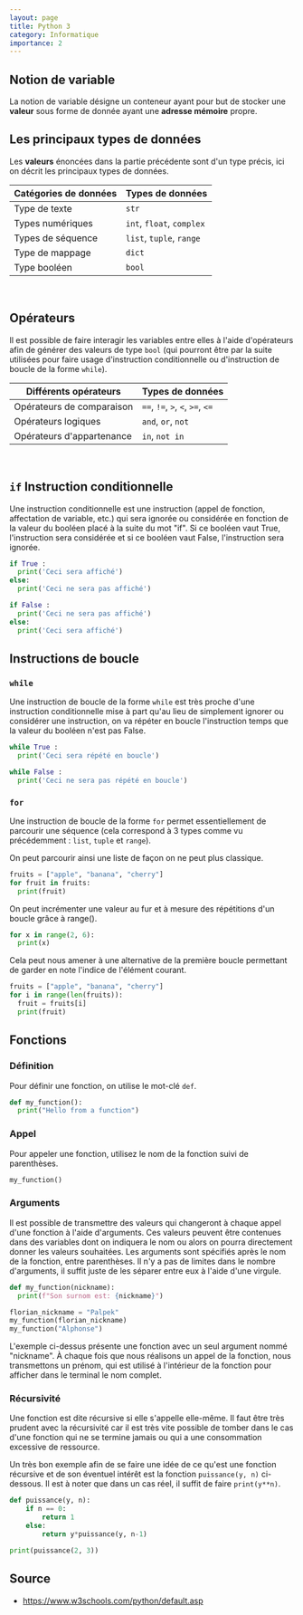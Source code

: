 ```yaml
---
layout: page
title: Python 3
category: Informatique
importance: 2
---
```


## Notion de variable
La notion de variable désigne un conteneur ayant pour but de stocker une **valeur** sous forme de donnée ayant une **adresse mémoire** propre.

## Les principaux types de données
Les **valeurs** énoncées dans la partie précédente sont d'un type précis, ici on décrit les principaux types de données.

| **Catégories de données**  | **Types de données**        |
|--------------------------  |---------------------------  |
| Type de texte              | `str`                       |
| Types numériques           | `int`, `float`, `complex`   |
| Types de séquence          | `list`, `tuple`, `range`    |
| Type de mappage            | `dict`                      |
| Type booléen               | `bool`                      |

<br>

## Opérateurs
Il est possible de faire interagir les variables entre elles à l'aide d'opérateurs afin de générer des valeurs de type `bool` (qui pourront être par la suite utilisées pour faire usage d'instruction conditionnelle ou d'instruction de boucle de la forme `while`).

| **Différents opérateurs**   | **Types de données**              |
|---------------------------  |---------------------------------- |
| Opérateurs de comparaison   | `==`, `!=`, `>`, `<`, `>=`, `<=`  |
| Opérateurs logiques         | `and`, `or`, `not`                |
| Opérateurs d'appartenance   | `in`, `not in`                    |

<br>

## `if` Instruction conditionnelle
Une instruction conditionnelle est une instruction (appel de fonction, affectation de variable, etc.) qui sera ignorée ou considérée en fonction de la valeur du booléen placé à la suite du mot "if". Si ce booléen vaut True, l'instruction sera considérée et si ce booléen vaut False, l'instruction sera ignorée.

``` python
if True :
  print('Ceci sera affiché')
else:
  print('Ceci ne sera pas affiché')
```

``` python
if False :
  print('Ceci ne sera pas affiché')
else:
  print('Ceci sera affiché')
```


## Instructions de boucle
### `while`
Une instruction de boucle de la forme `while` est très proche d'une instruction conditionnelle mise à part qu'au lieu de simplement ignorer ou considérer une instruction, on va répéter en boucle l'instruction temps que la valeur du booléen n'est pas False.

``` python
while True :
  print('Ceci sera répété en boucle')
```

``` python
while False :
  print('Ceci ne sera pas répété en boucle')
```


### `for`
Une instruction de boucle de la forme `for` permet essentiellement de parcourir une séquence (cela correspond à 3 types comme vu précédemment : `list`, `tuple` et `range`).

On peut parcourir ainsi une liste de façon on ne peut plus classique.
``` python
fruits = ["apple", "banana", "cherry"]
for fruit in fruits:
  print(fruit)
```

On peut incrémenter une valeur au fur et à mesure des répétitions d'un boucle grâce à range().
``` python
for x in range(2, 6):
  print(x)
```

Cela peut nous amener à une alternative de la première boucle permettant de garder en note l'indice de l'élément courant.
``` python
fruits = ["apple", "banana", "cherry"]
for i in range(len(fruits)):
  fruit = fruits[i]
  print(fruit)
```

## Fonctions

### Définition
Pour définir une fonction, on utilise le mot-clé `def`.
``` python
def my_function():
  print("Hello from a function") 
```

### Appel
Pour appeler une fonction, utilisez le nom de la fonction suivi de parenthèses.
``` python
my_function()
```

### Arguments
Il est possible de transmettre des valeurs qui changeront à chaque appel d'une fonction à l'aide d'arguments. Ces valeurs peuvent être contenues dans des variables dont on indiquera le nom ou alors on pourra directement donner les valeurs souhaitées. Les arguments sont spécifiés après le nom de la fonction, entre parenthèses. Il n'y a pas de limites dans le nombre d'arguments, il suffit juste de les séparer entre eux à l'aide d'une virgule.

``` python
def my_function(nickname):
  print(f"Son surnom est: {nickname}")

florian_nickname = "Palpek"
my_function(florian_nickname)
my_function("Alphonse") 
```
L'exemple ci-dessus présente une fonction avec un seul argument nommé "nickname". À chaque fois que nous réalisons un appel de la fonction, nous transmettons un prénom, qui est utilisé à l'intérieur de la fonction pour afficher dans le terminal le nom complet.

### Récursivité
Une fonction est dite récursive si elle s'appelle elle-même.
Il faut être très prudent avec la récursivité car il est très vite possible de tomber dans le cas d'une fonction qui ne se termine jamais ou qui a une consommation excessive de ressource.

Un très bon exemple afin de se faire une idée de ce qu'est une fonction récursive et de son éventuel intérêt est la fonction `puissance(y, n)` ci-dessous. Il est à noter que dans un cas réel, il suffit de faire `print(y**n)`.

``` python
def puissance(y, n):
    if n == 0:
        return 1
    else:
        return y*puissance(y, n-1)

print(puissance(2, 3))
```

## Source
- <https://www.w3schools.com/python/default.asp>
